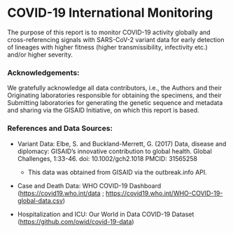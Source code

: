 # COVID-19 International Monitoring

The purpose of this report is to monitor COVID-19 activity globally and cross-referencing signals with SARS-CoV-2 variant data for early detection of lineages with higher fitness (higher transmissibility, infectivity etc.) and/or higher severity.



### Acknowledgements:

We gratefully acknowledge all data contributors, i.e., the Authors and their Originating laboratories responsible for obtaining the specimens, and their Submitting laboratories for generating the genetic sequence and metadata and sharing via the GISAID Initiative, on which this report is based.

### References and Data Sources:

- Variant Data: Elbe, S. and Buckland-Merrett, G. (2017) Data, disease and diplomacy: GISAID’s innovative contribution to global health. Global Challenges, 1:33-46. doi: 10.1002/gch2.1018 PMCID: 31565258
    - This data was obtained from GISAID via the outbreak.info API.

- Case and Death Data: WHO COVID-19 Dashboard (https://covid19.who.int/data ; https://covid19.who.int/WHO-COVID-19-global-data.csv)

- Hospitalization and ICU: Our World in Data COVID-19 Dataset (https://github.com/owid/covid-19-data)